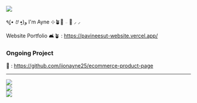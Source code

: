 [![](https://visitcount.itsvg.in/api?id=iionayne25&icon=7&color=12)](https://visitcount.itsvg.in)

٩(*•͈ ꇴ •͈*)و I'm Ayne ⊹🪴🥐 𓐄 🍊 ⸝ ⸝

Website Portfolio 🛋🪴 : https://pavineesut-website.vercel.app/

### Ongoing Project

🍞 : https://github.com/iionayne25/ecommerce-product-page

---
![](https://github-readme-stats.vercel.app/api?username=iionayne25&theme=buefy&hide_border=false&include_all_commits=false&count_private=false)<br/>
![](https://github-readme-streak-stats.herokuapp.com/?user=iionayne25&theme=buefy&hide_border=false)<br/>
![](https://github-readme-stats.vercel.app/api/top-langs/?username=iionayne25&theme=buefy&hide_border=false&include_all_commits=false&count_private=false&layout=compact)

<!-- Proudly created with GPRM ( https://gprm.itsvg.in ) -->





